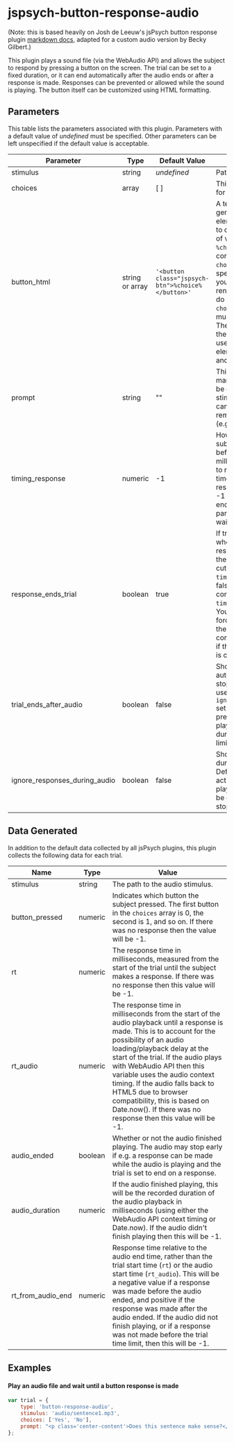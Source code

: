 # jspsych-button-response-audio

(Note: this is based heavily on Josh de Leeuw's jsPsych button response plugin [markdown docs](https://github.com/jspsych/jsPsych/tree/master/docs/markdown_docs/plugins), adapted for a custom audio version by Becky Gilbert.)

This plugin plays a sound file (via the WebAudio API) and allows the subject to respond by pressing a button on the screen. The trial can be set to a fixed duration, or it can end automatically after the audio ends or after a response is made. Responses can be prevented or allowed while the sound is playing. The button itself can be customized using HTML formatting.

## Parameters

This table lists the parameters associated with this plugin. Parameters with a default value of *undefined* must be specified. Other parameters can be left unspecified if the default value is acceptable.

Parameter | Type | Default Value | Description
----------|------|---------------|------------
stimulus | string | *undefined* | Path to an audio file.
choices | array | [ ] | This array contains the labels for the buttons.
button_html | string or array | `'<button class="jspsych-btn">%choice%</button>'` | A template of HTML for generating the button elements. You can override this to create customized buttons of various kinds. The string `%choice%` will be changed to the corresponding element of the `choices` array. You may also specify an array of strings, if you need different HTML to render for each button. If you do specify an array, the `choices` array and this array must have the same length. The HTML from position 0 in the `button_html` array will be used to create the button for element 0 in the `choices` array, and so on.
prompt | string | "" | This string can contain HTML markup. Any content here will be displayed below the stimulus. The intention is that it can be used to provide a reminder about the task or trial (e.g. what the question is).
timing_response | numeric | -1 | How long to wait for the subject to make a response before ending the trial in milliseconds. If the subject fails to make a response before this timer is reached, the subject's response will be recorded as -1 for the trial and the trial will end. If the value of this parameter is -1, the trial will wait for a response indefinitely.
response_ends_trial | boolean | true | If true, then the trial will end whenever the subject makes a response (assuming they make their response before the cutoff specified by the `timing_response` parameter). If false, then the trial will continue until the value for `timing_response` is reached. You can use this parameter to force the subject to listen to the whole stimulus and/or control the trial duration, even if they respond before the time is complete.
trial_ends_after_audio | boolean | false | Should the trial end automatically after the audio stops playing? This could be used with `ignore_responses_during_audio` set to false to allow button presses during the audio playback, using the audio duration as the response time limit.
ignore_responses_during_audio | boolean | false | Should responses be ignored during the audio playback? Default is false (buttons are active/clickable while sound is playing). If true, the buttons will be disabled until the sound stops playing.

## Data Generated

In addition to the default data collected by all jsPsych plugins, this plugin collects the following data for each trial.

Name | Type | Value
-----|------|------
stimulus | string | The path to the audio stimulus.
button_pressed | numeric | Indicates which button the subject pressed. The first button in the `choices` array is 0, the second is 1, and so on. If there was no response then the value will be -1.
rt | numeric | The response time in milliseconds, measured from the start of the trial until the subject makes a response. If there was no response then this value will be -1.
rt_audio | numeric | The response time in milliseconds from the start of the audio playback until a response is made. This is to account for the possibility of an audio loading/playback delay at the start of the trial. If the audio plays with WebAudio API then this variable uses the audio context timing. If the audio falls back to HTML5 due to browser compatibility, this is based on Date.now(). If there was no response then this value will be -1.
audio_ended | boolean | Whether or not the audio finished playing. The audio may stop early if e.g. a response can be made while the audio is playing and the trial is set to end on a response.
audio_duration | numeric | If the audio finished playing, this will be the recorded duration of the audio playback in  milliseconds (using either the WebAudio API context timing or Date.now). If the audio didn't finish playing then this will be -1.
rt_from_audio_end | numeric | Response time relative to the audio end time, rather than the trial start time (`rt`) or the audio start time (`rt_audio`). This will be a negative value if a response was made before the audio ended, and positive if the response was made after the audio ended. If the audio did not finish playing, or if a response was not made before the trial time limit, then this will be -1.

## Examples

#### Play an audio file and wait until a button response is made

```javascript
var trial = {
    type: 'button-response-audio',
    stimulus: 'audio/sentence1.mp3',
    choices: ['Yes', 'No'],
    prompt: "<p class='center-content'>Does this sentence make sense?</p>"
};
```